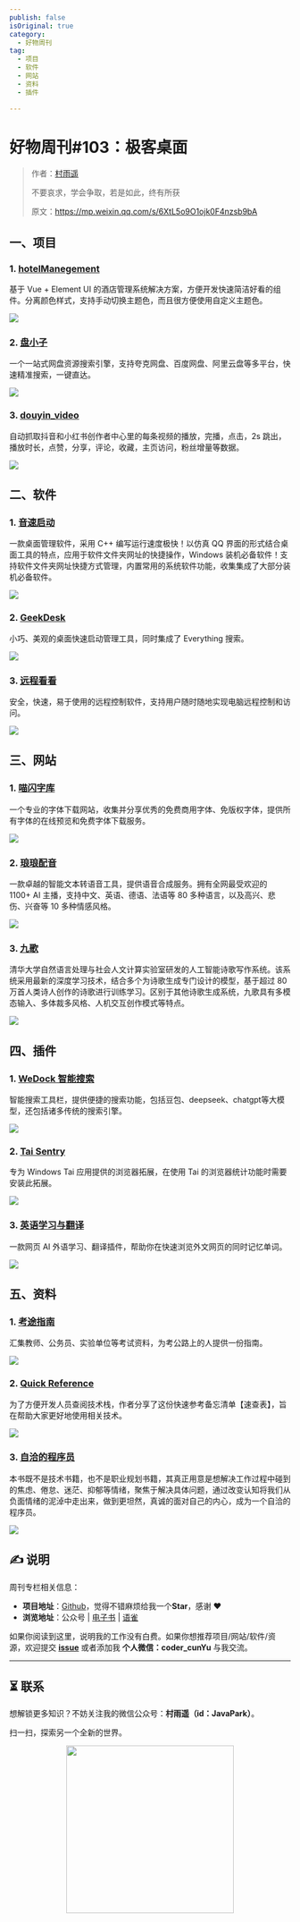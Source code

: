 ```yaml
---
publish: false
isOriginal: true
category:
  - 好物周刊
tag:
  - 项目
  - 软件
  - 网站
  - 资料
  - 插件

---
```


# 好物周刊#103：极客桌面

> 作者：[村雨遥](https://github.com/cunyu1943)
> 
> 不要哀求，学会争取，若是如此，终有所获
> 
> 原文：https://mp.weixin.qq.com/s/6XtL5o9O1ojk0F4nzsb9bA

## 一、项目

### 1. [hotelManegement](https://github.com/mynameisly/HotelManagement)

基于 Vue + Element UI 的酒店管理系统解决方案，方便开发快速简洁好看的组件。分离颜色样式，支持手动切换主题色，而且很方便使用自定义主题色。

![](assets/0419-0425/1745192720260-898ba987-f5a0-468b-bd24-5859b78fb494.webp)

### 2. [盘小子](https://github.com/towelong/panxiaozi)

一个一站式网盘资源搜索引擎，支持夸克网盘、百度网盘、阿里云盘等多平台，快速精准搜索，一键直达。

![](assets/0419-0425/1745192826619-f9acddd0-f7ba-48fa-9b1a-0454b5beba52.webp)

### 3. [douyin_video](https://github.com/cwjcw/xhs_douyin_content)

自动抓取抖音和小红书创作者中心里的每条视频的播放，完播，点击，2s 跳出，播放时长，点赞，分享，评论，收藏，主页访问，粉丝增量等数据。

![](assets/0419-0425/1745192947251-ae2865c5-ce32-4cf8-8f02-59954e00bc0c.webp)

## 二、软件

### 1. [音速启动](https://www.vstartapp.com)

一款桌面管理软件，采用 C++ 编写运行速度极快！以仿真 QQ 界面的形式结合桌面工具的特点，应用于软件文件夹网址的快捷操作，Windows 装机必备软件！支持软件文件夹网址快捷方式管理，内置常用的系统软件功能，收集集成了大部分装机必备软件。

![](assets/0419-0425/1744674978480-d7ef6c89-9ad9-4377-8d82-68bb572a4568.webp)

### 2. [GeekDesk](https://github.com/BookerLiu/GeekDesk)

小巧、美观的桌面快速启动管理工具，同时集成了 Everything 搜索。

![](assets/0419-0425/1744685323377-6592c67f-8f73-4522-89f6-280fdbd43957.webp)

### 3. [远程看看](https://www.anyviewer.cn)

安全，快速，易于使用的远程控制软件，支持用户随时随地实现电脑远程控制和访问。

![](assets/0419-0425/1744702015810-a28ecaec-4dda-442f-84a7-4e02350344b7.webp)

## 三、网站

### 1. [喵闪字库](https://www.miao3.cn)

一个专业的字体下载网站，收集并分享优秀的免费商用字体、免版权字体，提供所有字体的在线预览和免费字体下载服务。

![](assets/0419-0425/1744718096648-558c286d-6f7b-428b-a923-d7ed5a9eb510.webp)

### 2. [琅琅配音](https://www.lang123.top)

一款卓越的智能文本转语音工具，提供语音合成服务。拥有全网最受欢迎的 1100+ AI 主播，支持中文、英语、德语、法语等 80 多种语言，以及高兴、悲伤、兴奋等 10 多种情感风格。

![](assets/0419-0425/1744718347552-e07644a8-bd9e-48c8-86ce-b95916b63e60.webp)

### 3. [九歌](https://jiuge.thunlp.org)

清华大学自然语言处理与社会人文计算实验室研发的人工智能诗歌写作系统。该系统采用最新的深度学习技术，结合多个为诗歌生成专门设计的模型，基于超过 80 万首人类诗人创作的诗歌进行训练学习。区别于其他诗歌生成系统，九歌具有多模态输入、多体裁多风格、人机交互创作模式等特点。

![](assets/0419-0425/1744848368063-be711bf5-b112-448b-b344-0be0d94dedeb.webp)

## 四、插件

### 1. [WeDock 智能搜索](https://chromewebstore.google.com/detail/wedock智能搜索/bcempikghekhnhildnoacolmpgjbjhhp?authuser=1&hl=zh-CN)

智能搜索工具栏，提供便捷的搜索功能，包括豆包、deepseek、chatgpt等大模型，还包括诸多传统的搜索引擎。

![](assets/0419-0425/1744847623823-11a006ad-2222-4a88-b690-67d24daed345.webp)

### 2. [Tai Sentry](https://chromewebstore.google.com/detail/tai-sentry/fmjgafoilnpanbpgdkljkjfjgainboim)

专为 Windows Tai 应用提供的浏览器拓展，在使用 Tai 的浏览器统计功能时需要安装此拓展。

![](assets/0419-0425/1744847992430-38ca8467-0a61-437c-bbbc-753f583f1911.webp)

### 3. [英语学习与翻译](https://chromewebstore.google.com/detail/英语学习与翻译-neonlingo/ifhljpgdgoimmfacomakolapgnamfkbd)

一款网页 AI 外语学习、翻译插件，帮助你在快速浏览外文网页的同时记忆单词。

![](assets/0419-0425/1744890044920-91b46b0a-9a5b-4465-b8d3-8005dcd4624f.webp)

## 五、资料

### 1. [考途指南](https://pppw1my52v.feishu.cn/wiki/DGtMwJailirOwPk3OBIcTbTCnhg)

汇集教师、公务员、实验单位等考试资料，为考公路上的人提供一份指南。

![](assets/0419-0425/1744888849609-659f9319-ab7b-40f5-824e-c4afca67085e.webp)

### 2. [Quick Reference](https://github.com/jaywcjlove/reference)

为了方便开发人员查阅技术栈，作者分享了这份快速参考备忘清单【速查表】，旨在帮助大家更好地使用相关技术。

![](assets/0419-0425/1745224191574-450f3ae0-1f95-423b-8e8d-786a19014fbc.webp)

### 3. [自洽的程序员](https://github.com/zhangchenchen/self-consistent-coder)

本书既不是技术书籍，也不是职业规划书籍，其真正用意是想解决工作过程中碰到的焦虑、倦怠、迷茫、抑郁等情绪，聚焦于解决具体问题，通过改变认知将我们从负面情绪的泥淖中走出来，做到更坦然，真诚的面对自己的内心，成为一个自洽的程序员。

![](assets/0419-0425/1745280991985-e2b10193-15f9-4d9b-aada-04976d7fb54b.webp)

## 

## ✍️ 说明

周刊专栏相关信息：

- **项目地址**：[Github](https://github.com/cunyu1943/weekly)，觉得不错麻烦给我一个**Star**，感谢 ❤️
- **浏览地址**：公众号 | [电子书](https://cunyu1943.github.io/weekly) | [语雀](https://yuque.com/cunyu1943/weekly)

如果你阅读到这里，说明我的工作没有白费。如果你想推荐项目/网站/软件/资源，欢迎提交 **[issue](https://github.com/cunyu1943/weekly/issues)** 或者添加我 **个人微信：coder_cunYu** 与我交流。

---

## ⏳ 联系

想解锁更多知识？不妨关注我的微信公众号：**村雨遥（id：JavaPark）**。

扫一扫，探索另一个全新的世界。

<center>
<img src="/contact/contact.png" width="300">
</center>


